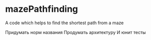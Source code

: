 # mazePathfinding
A code which helps to find the shortest path from a maze


Придумать норм названия
Продумать архитектуру
И юнит тесты